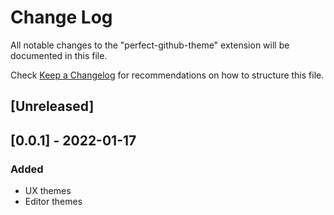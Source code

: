 # Change Log

All notable changes to the "perfect-github-theme" extension will be documented in this file.

Check [Keep a Changelog](http://keepachangelog.com/) for recommendations on how to structure this file.

## [Unreleased]

## [0.0.1] - 2022-01-17
### Added
- UX themes
- Editor themes